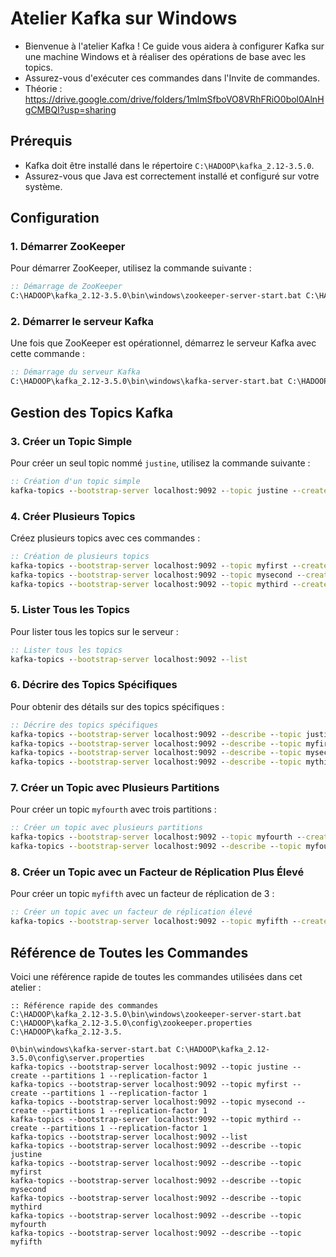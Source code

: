 # Atelier Kafka sur Windows

- Bienvenue à l'atelier Kafka ! Ce guide vous aidera à configurer Kafka sur une machine Windows et à réaliser des opérations de base avec les topics. 
- Assurez-vous d'exécuter ces commandes dans l'Invite de commandes.
- Théorie : https://drive.google.com/drive/folders/1mlmSfboVO8VRhFRiO0bol0AlnHgCMBQI?usp=sharing
## Prérequis

- Kafka doit être installé dans le répertoire `C:\HADOOP\kafka_2.12-3.5.0`.
- Assurez-vous que Java est correctement installé et configuré sur votre système.

## Configuration

### 1. Démarrer ZooKeeper
Pour démarrer ZooKeeper, utilisez la commande suivante :
```bat
:: Démarrage de ZooKeeper
C:\HADOOP\kafka_2.12-3.5.0\bin\windows\zookeeper-server-start.bat C:\HADOOP\kafka_2.12-3.5.0\config\zookeeper.properties
```

### 2. Démarrer le serveur Kafka
Une fois que ZooKeeper est opérationnel, démarrez le serveur Kafka avec cette commande :
```bat
:: Démarrage du serveur Kafka
C:\HADOOP\kafka_2.12-3.5.0\bin\windows\kafka-server-start.bat C:\HADOOP\kafka_2.12-3.5.0\config\server.properties
```

## Gestion des Topics Kafka

### 3. Créer un Topic Simple
Pour créer un seul topic nommé `justine`, utilisez la commande suivante :
```bat
:: Création d'un topic simple
kafka-topics --bootstrap-server localhost:9092 --topic justine --create --partitions 1 --replication-factor 1
```

### 4. Créer Plusieurs Topics
Créez plusieurs topics avec ces commandes :
```bat
:: Création de plusieurs topics
kafka-topics --bootstrap-server localhost:9092 --topic myfirst --create --partitions 1 --replication-factor 1
kafka-topics --bootstrap-server localhost:9092 --topic mysecond --create --partitions 1 --replication-factor 1
kafka-topics --bootstrap-server localhost:9092 --topic mythird --create --partitions 1 --replication-factor 1
```

### 5. Lister Tous les Topics
Pour lister tous les topics sur le serveur :
```bat
:: Lister tous les topics
kafka-topics --bootstrap-server localhost:9092 --list
```

### 6. Décrire des Topics Spécifiques
Pour obtenir des détails sur des topics spécifiques :
```bat
:: Décrire des topics spécifiques
kafka-topics --bootstrap-server localhost:9092 --describe --topic justine
kafka-topics --bootstrap-server localhost:9092 --describe --topic myfirst
kafka-topics --bootstrap-server localhost:9092 --describe --topic mysecond
kafka-topics --bootstrap-server localhost:9092 --describe --topic mythird
```

### 7. Créer un Topic avec Plusieurs Partitions
Pour créer un topic `myfourth` avec trois partitions :
```bat
:: Créer un topic avec plusieurs partitions
kafka-topics --bootstrap-server localhost:9092 --topic myfourth --create --partitions 3 --replication-factor 1
kafka-topics --bootstrap-server localhost:9092 --describe --topic myfourth
```

### 8. Créer un Topic avec un Facteur de Réplication Plus Élevé
Pour créer un topic `myfifth` avec un facteur de réplication de 3 :
```bat
:: Créer un topic avec un facteur de réplication élevé
kafka-topics --bootstrap-server localhost:9092 --topic myfifth --create --partitions 1 --replication-factor 3
```

## Référence de Toutes les Commandes
Voici une référence rapide de toutes les commandes utilisées dans cet atelier :
```plaintext
:: Référence rapide des commandes
C:\HADOOP\kafka_2.12-3.5.0\bin\windows\zookeeper-server-start.bat C:\HADOOP\kafka_2.12-3.5.0\config\zookeeper.properties
C:\HADOOP\kafka_2.12-3.5.

0\bin\windows\kafka-server-start.bat C:\HADOOP\kafka_2.12-3.5.0\config\server.properties
kafka-topics --bootstrap-server localhost:9092 --topic justine --create --partitions 1 --replication-factor 1
kafka-topics --bootstrap-server localhost:9092 --topic myfirst --create --partitions 1 --replication-factor 1
kafka-topics --bootstrap-server localhost:9092 --topic mysecond --create --partitions 1 --replication-factor 1
kafka-topics --bootstrap-server localhost:9092 --topic mythird --create --partitions 1 --replication-factor 1
kafka-topics --bootstrap-server localhost:9092 --list
kafka-topics --bootstrap-server localhost:9092 --describe --topic justine
kafka-topics --bootstrap-server localhost:9092 --describe --topic myfirst
kafka-topics --bootstrap-server localhost:9092 --describe --topic mysecond
kafka-topics --bootstrap-server localhost:9092 --describe --topic mythird
kafka-topics --bootstrap-server localhost:9092 --describe --topic myfourth
kafka-topics --bootstrap-server localhost:9092 --describe --topic myfifth
```

